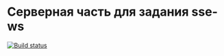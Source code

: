 # Серверная часть для задания sse-ws

[![Build status](https://ci.appveyor.com/api/projects/status/gvuihce9ma87fatn?svg=true)](https://ci.appveyor.com/project/khomiakovnn/sse-ws-server)


